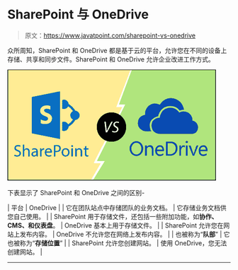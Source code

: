 # SharePoint 与 OneDrive

> 原文：<https://www.javatpoint.com/sharepoint-vs-onedrive>

众所周知，SharePoint 和 OneDrive 都是基于云的平台，允许您在不同的设备上存储、共享和同步文件。SharePoint 和 OneDrive 允许企业改进工作方式。

![SharePoint vs OneDrive](img/44eb89ceaf1008ab08706569cbf2b079.png)

下表显示了 SharePoint 和 OneDrive 之间的区别-

| 平台 | OneDrive |
| 它在团队站点中存储团队的业务文档。 | 它存储业务文档供您自己使用。 |
| SharePoint 用于存储文件，还包括一些附加功能，如**协作、CMS、**和**仪表盘**。 | OneDrive 基本上用于存储文件。 |
| SharePoint 允许您在网站上发布内容。 | OneDrive 不允许您在网络上发布内容。 |
| 也被称为“**队部**” | 它也被称为“**存储位置**” |
| SharePoint 允许您创建网站。 | 使用 OneDrive，您无法创建网站。 |

* * *